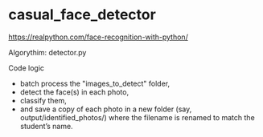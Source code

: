 # casual_face_detector

https://realpython.com/face-recognition-with-python/


Algorythim: detector.py

Code logic
- batch process the "images_to_detect" folder, 
- detect the face(s) in each photo, 
- classify them, 
- and save a copy of each photo in a new folder (say, output/identified_photos/) where the filename is renamed to match the student’s name.